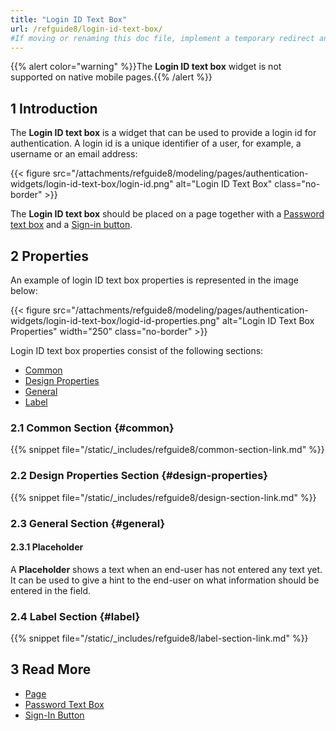 ```yaml
---
title: "Login ID Text Box"
url: /refguide8/login-id-text-box/
#If moving or renaming this doc file, implement a temporary redirect and let the respective team know they should update the URL in the product. See Mapping to Products for more details.
---
```


{{% alert color="warning" %}}The **Login ID text box** widget is not supported on native mobile pages.{{% /alert %}}

## 1 Introduction

The **Login ID text box** is a widget that can be used to provide a login id for authentication. A login id is a unique identifier of a user, for example, a username or an email address:

{{< figure src="/attachments/refguide8/modeling/pages/authentication-widgets/login-id-text-box/login-id.png" alt="Login ID Text Box" class="no-border" >}}

The **Login ID text box** should be placed on a page together with a [Password text box](/refguide8/password-text-box/) and a [Sign-in button](/refguide8/sign-in-button/).

## 2 Properties

An example of login ID text box properties is represented in the image below:

{{< figure src="/attachments/refguide8/modeling/pages/authentication-widgets/login-id-text-box/logid-id-properties.png" alt="Login ID Text Box Properties"   width="250"  class="no-border" >}}

Login ID text box properties consist of the following sections:

* [Common](#common) 
* [Design Properties](#design-properties)
* [General](#general)
* [Label](#label)

### 2.1 Common Section {#common}

{{% snippet file="/static/_includes/refguide8/common-section-link.md" %}}

### 2.2 Design Properties Section {#design-properties}

{{% snippet file="/static/_includes/refguide8/design-section-link.md" %}}

### 2.3 General Section {#general}

#### 2.3.1 Placeholder

A **Placeholder** shows a text when an end-user has not entered any text yet. It can be used to give a hint to the end-user on what information should be entered in the field.

### 2.4 Label Section {#label}

{{% snippet file="/static/_includes/refguide8/label-section-link.md" %}}

## 3 Read More

* [Page](/refguide8/page/)
* [Password Text Box](/refguide8/password-text-box/)
* [Sign-In Button](/refguide8/sign-in-button/)
